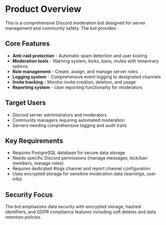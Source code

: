 # Product Overview

This is a comprehensive Discord moderation bot designed for server management and community safety. The bot provides:

## Core Features
- **Anti-raid protection** - Automatic spam detection and user kicking
- **Moderation tools** - Warning system, kicks, bans, mutes with temporary options
- **Role management** - Create, assign, and manage server roles
- **Logging system** - Comprehensive event logging to designated channels
- **Invite tracking** - Monitor invite creation, deletion, and usage
- **Reporting system** - User reporting functionality for moderators

## Target Users
- Discord server administrators and moderators
- Community managers requiring automated moderation
- Servers needing comprehensive logging and audit trails

## Key Requirements
- Requires PostgreSQL database for secure data storage
- Needs specific Discord permissions (manage messages, kick/ban members, manage roles)
- Requires dedicated #logs channel and report channel configuration
- Uses encrypted storage for sensitive moderation data (warnings, user info)

## Security Focus
The bot emphasizes data security with encrypted storage, hashed identifiers, and GDPR compliance features including soft deletes and data retention policies.